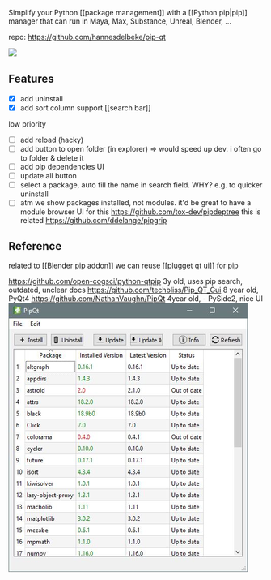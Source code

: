 Simplify your Python [[package management]] with a [[Python pip|pip]] manager that can run in Maya, Max, Substance, Unreal, Blender, ...

repo: https://github.com/hannesdelbeke/pip-qt

![](https://user-images.githubusercontent.com/3758308/273054100-272b56de-ada0-45f3-a813-75db8a749688.png)

## Features
- [x] add uninstall
- [x] add sort column support
[[search bar]]

low priority 
- [ ] add reload (hacky)
- [ ] add button to open folder (in explorer) => would speed up dev. i often go to folder & delete it
- [ ] add pip dependencies UI
- [ ] update all button
- [ ] select a package, auto fill the name in search field. WHY? e.g. to quicker uninstall
- [ ] atm we show packages installed, not modules. it'd be great to have a module browser
UI for this https://github.com/tox-dev/pipdeptree
this is related https://github.com/ddelange/pipgrip

## Reference

related to [[Blender pip addon]] 
we can reuse [[plugget qt ui]] for pip

https://github.com/open-cogsci/python-qtpip 3y old, uses pip search, outdated, unclear docs
https://github.com/techbliss/Pip_QT_Gui 8 year old, PyQt4
https://github.com/NathanVaughn/PipQt 4year old, - PySide2, nice UI
![](https://github.com/NathanVaughn/PipQt/raw/master/screenshots/main.jpg)

